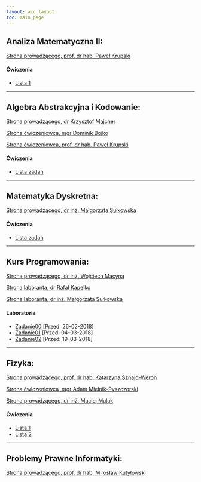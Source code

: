 ```yaml
---
layout: acc_layout
toc: main_page
---
```


## Analiza Matematyczna II:
[Strona prowadzącego, prof. dr hab. Paweł Krupski](http://cs.pwr.edu.pl/krupski/dydaktyka.php)

#### Ćwiczenia
* [Lista 1](http://cs.pwr.edu.pl/krupski/dydaktyka/Analiza2/An2_1_2018.pdf)

***

## Algebra Abstrakcyjna i Kodowanie:
[Strona prowadzącego, dr Krzysztof Majcher](http://szmaragd.im.pwr.wroc.pl/~kmajcher/AlgebraKodowanieWyklad.html)

[Strona ćwiczeniowca, mgr Dominik Bojko](http://cs.pwr.edu.pl/bojko/dydaktyka.html#aaik)

[Strona ćwiczeniowca, prof. dr hab. Paweł Krupski](http://cs.pwr.edu.pl/krupski/dydaktyka.php)

#### Ćwiczenia
* [Lista zadań](http://szmaragd.im.pwr.wroc.pl/~kmajcher/Algebra_2_2016.pdf)

***

## Matematyka Dyskretna:
[Strona prowadzącego, dr inż. Małgorzata Sułkowska](http://ki.pwr.edu.pl/sulkowska/dydakt.html)

#### Ćwiczenia
* [Lista zadań](http://ki.pwr.edu.pl/sulkowska/MD_lista.pdf)

***

## Kurs Programowania:
[Strona prowadzącego, dr inż. Wojciech Macyna](http://cs.pwr.edu.pl/macyna/pkursprog.html)

[Strona laboranta, dr Rafał Kapelko](http://cs.pwr.edu.pl/kapelko/)

[Strona laboranta, dr inż. Małgorzata Sułkowska](http://ki.pwr.edu.pl/sulkowska/dydakt.html)

#### Laboratoria
* [Zadanie00](http://cs.pwr.edu.pl/macyna/lista00W.pdf) \[Przed: 26-02-2018]
* [Zadanie01](http://cs.pwr.edu.pl/macyna/lista01W.pdf) \[Przed: 04-03-2018\]
* [Zadanie02](http://cs.pwr.edu.pl/macyna/lista02W.pdf) \[Przed: 19-03-2018\]

***

## Fizyka:
[Strona prowadzącego, prof. dr hab. Katarzyna Sznajd-Weron](http://www.if.pwr.wroc.pl/~katarzynaweron/FizInf.html)

[Strona ćwiczeniowca, mgr Adam Mielnik-Pyszczorski](http://www.if.pwr.wroc.pl/~mielnik/)

[Strona prowadzącego, dr inż. Maciej Mulak](http://www.if.pwr.edu.pl/~mmulak/)

#### Ćwiczenia
* [Lista 1](http://www.if.pwr.wroc.pl/~katarzynaweron/students/FizInf/FizInf_L1.pdf)
* [Lista 2](http://www.if.pwr.wroc.pl/~katarzynaweron/students/FizInf/FizInf_L2.pdf)

***

## Problemy Prawne Informatyki:
[Strona prowadzącego, prof. dr hab. Mirosław Kutyłowski](https://kutylowski.im.pwr.wroc.pl/lehre/recht18/)
